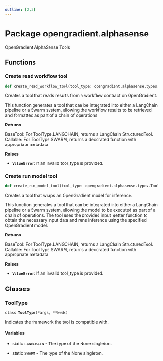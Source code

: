 ```yaml
---
outline: [2,3]
---
```


  

# Package opengradient.alphasense

OpenGradient AlphaSense Tools

## Functions

  

### Create read workflow tool 

```python
def create_read_workflow_tool(tool_type: opengradient.alphasense.types.ToolType, workflow_contract_address: str, tool_name: str, tool_description: str, output_formatter: Callable[..., str] = <function <lambda>>) ‑> langchain_core.tools.base.BaseTool
```

  

  
Creates a tool that reads results from a workflow contract on OpenGradient.

This function generates a tool that can be integrated into either a LangChain pipeline
or a Swarm system, allowing the workflow results to be retrieved and formatted as part
of a chain of operations.
  

**Returns**

BaseTool: For ToolType.LANGCHAIN, returns a LangChain StructuredTool.
Callable: For ToolType.SWARM, returns a decorated function with appropriate metadata.

**Raises**

* **`ValueError`**: If an invalid tool_type is provided.

  

  

### Create run model tool 

```python
def create_run_model_tool(tool_type: opengradient.alphasense.types.ToolType, model_cid: str, tool_name: str, input_getter: Callable, output_formatter: Callable[..., str] = <function <lambda>>, input_schema: Type[pydantic.main.BaseModel] = None, tool_description: str = 'Executes the given ML model', inference_mode: opengradient.types.InferenceMode = 0) ‑> langchain_core.tools.base.BaseTool
```

  

  
Creates a tool that wraps an OpenGradient model for inference.

This function generates a tool that can be integrated into either a LangChain pipeline
or a Swarm system, allowing the model to be executed as part of a chain of operations.
The tool uses the provided input_getter function to obtain the necessary input data and
runs inference using the specified OpenGradient model.
  

**Returns**

BaseTool: For ToolType.LANGCHAIN, returns a LangChain StructuredTool.
Callable: For ToolType.SWARM, returns a decorated function with appropriate metadata.

**Raises**

* **`ValueError`**: If an invalid tool_type is provided.

  

## Classes
    

###  ToolType

<code>class <b>ToolType</b>(*args, **kwds)</code>

  

  
Indicates the framework the tool is compatible with.
  

#### Variables

  
    
* static `LANGCHAIN` - The type of the None singleton.
    
* static `SWARM` - The type of the None singleton.